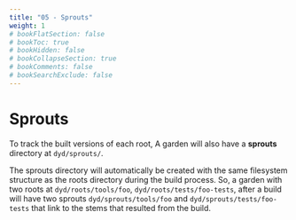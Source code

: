 ```yaml
---
title: "05 - Sprouts"
weight: 1
# bookFlatSection: false
# bookToc: true
# bookHidden: false
# bookCollapseSection: true
# bookComments: false
# bookSearchExclude: false
---
```


# Sprouts

To track the built versions of each root, A garden will also have a **sprouts** directory at `dyd/sprouts/`.

The sprouts directory will automatically be created with the same filesystem structure as the roots directory during the build process.  So, a garden with two roots at `dyd/roots/tools/foo`, `dyd/roots/tests/foo-tests`, after a build will have two sprouts `dyd/sprouts/tools/foo` and `dyd/sprouts/tests/foo-tests` that link to the stems that resulted from the build.